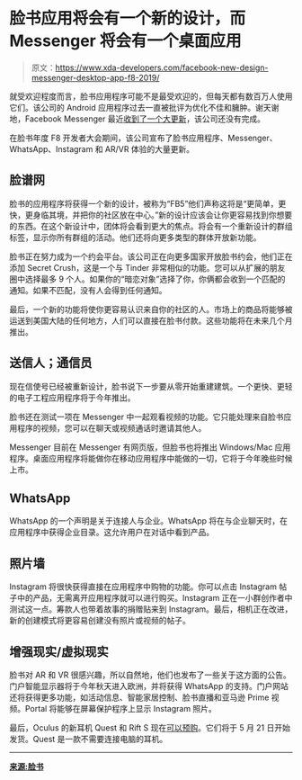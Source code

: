 # 脸书应用将会有一个新的设计，而 Messenger 将会有一个桌面应用

> 原文：<https://www.xda-developers.com/facebook-new-design-messenger-desktop-app-f8-2019/>

就受欢迎程度而言，脸书应用程序可能不是最受欢迎的，但每天都有数百万人使用它们。该公司的 Android 应用程序过去一直被批评为优化不佳和臃肿。谢天谢地，Facebook Messenger 最近[收到了一个大更新](https://www.xda-developers.com/facebook-messenger-dark-mode-enable-moon-emoji/)，该公司还没有完成。

在脸书年度 F8 开发者大会期间，该公司宣布了脸书应用程序、Messenger、WhatsApp、Instagram 和 AR/VR 体验的大量更新。

## 脸谱网

脸书的应用程序将获得一个新的设计，被称为“FB5”他们声称这将是“更简单，更快，更身临其境，并把你的社区放在中心。”新的设计应该会让你更容易找到你想要的东西。在这个新设计中，团体将会看到更大的焦点。将会有一个重新设计的群组标签，显示你所有群组的活动。他们还将向更多类型的群体开放新功能。

脸书正在努力成为一个约会平台。该公司正在向更多国家开放脸书约会，他们正在添加 Secret Crush，这是一个与 Tinder 非常相似的功能。您可以从扩展的朋友圈中选择最多 9 个人。如果你的“暗恋对象”选择了你，你俩都会收到一个匹配的通知。如果不匹配，没有人会得到任何通知。

最后，一个新的功能将使你更容易认识来自你的社区的人。市场上的商品将能够被运送到美国大陆的任何地方，人们可以直接在脸书付款。这些功能将在未来几个月推出。

## 送信人；通信员

现在信使号已经被重新设计，脸书说下一步要从零开始重建建筑。一个更快、更轻的电子工程应用程序将于今年推出。

脸书还在测试一项在 Messenger 中一起观看视频的功能。它只能处理来自脸书应用程序的视频，您可以在聊天或视频通话时邀请其他人。

Messenger 目前在 Messenger 有网页版，但脸书也将推出 Windows/Mac 应用程序。桌面应用程序将能做你在移动应用程序中能做的一切，它将于今年晚些时候上市。

## WhatsApp

WhatsApp 的一个声明是关于连接人与企业。WhatsApp 将在与企业聊天时，在应用程序中获得企业目录。这允许用户在对话中看到产品。

## 照片墙

Instagram 将很快获得直接在应用程序中购物的功能。你可以点击 Instagram 帖子中的产品，无需离开应用程序就可以进行购买。Instagram 正在一小群创作者中测试这一点。筹款人也带着故事的捐赠贴来到 Instagram。最后，相机正在改进，新的创建模式将更容易创建没有照片或视频的帖子。

## 增强现实/虚拟现实

脸书对 AR 和 VR 很感兴趣，所以自然地，他们也发布了一些关于这方面的公告。门户智能显示器将于今年秋天进入欧洲，并将获得 WhatsApp 的支持。门户网站还将获得更多功能，如活动信息、智能家居控制、脸书直播和亚马逊 Prime 视频。Portal 将能够在屏幕保护程序上显示 Instagram 照片。

最后，Oculus 的新耳机 Quest 和 Rift S 现在[可以预购](https://www.oculus.com/)。它们将于 5 月 21 日开始发货。Quest 是一款不需要连接电脑的耳机。

* * *

[**来源:脸书**](https://newsroom.fb.com/news/2019/04/f8-2019-day-1/)